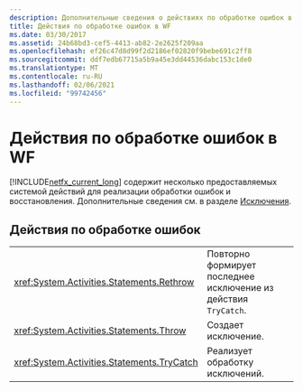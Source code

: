 ```yaml
---
description: Дополнительные сведения о действиях по обработке ошибок в WF
title: Действия по обработке ошибок в WF
ms.date: 03/30/2017
ms.assetid: 24b68bd3-cef5-4413-ab82-2e2625f209aa
ms.openlocfilehash: ef26c47d8d99f2d2186ef02820f9bebe691c2ff8
ms.sourcegitcommit: ddf7edb67715a5b9a45e3dd44536dabc153c1de0
ms.translationtype: MT
ms.contentlocale: ru-RU
ms.lasthandoff: 02/06/2021
ms.locfileid: "99742456"
---
```

# <a name="error-handling-activities-in-wf"></a>Действия по обработке ошибок в WF

[!INCLUDE[netfx_current_long](../../../includes/netfx-current-long-md.md)] содержит несколько предоставляемых системой действий для реализации обработки ошибок и восстановления. Дополнительные сведения см. в разделе [Исключения](exceptions.md).  
  
## <a name="error-handling-activities"></a>Действия по обработке ошибок  
  
|||  
|-|-|  
|<xref:System.Activities.Statements.Rethrow>|Повторно формирует последнее исключение из действия `TryCatch`.|  
|<xref:System.Activities.Statements.Throw>|Создает исключение.|  
|<xref:System.Activities.Statements.TryCatch>|Реализует обработку исключений.|
